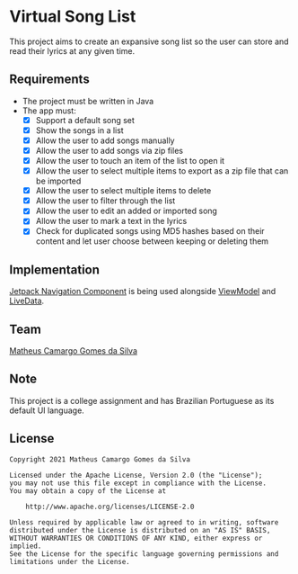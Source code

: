 # Virtual Song List
This project aims to create an expansive song list so the user can store and read their lyrics at any given time.

## Requirements
- The project must be written in Java
- The app must:
  * [x]  Support a default song set
  * [x]  Show the songs in a list
  * [x]  Allow the user to add songs manually
  * [x]  Allow the user to add songs via zip files
  * [x]  Allow the user to touch an item of the list to open it
  * [x]  Allow the user to select multiple items to export as a zip file that can be imported
  * [x]  Allow the user to select multiple items to delete
  * [x]  Allow the user to filter through the list
  * [x]  Allow the user to edit an added or imported song
  * [x]  Allow the user to mark a text in the lyrics
  * [x]  Check for duplicated songs using MD5 hashes based on their content and let user choose between keeping or deleting them

## Implementation
[Jetpack Navigation Component](https://developer.android.com/guide/navigation) is being used alongside [ViewModel](https://developer.android.com/reference/androidx/lifecycle/ViewModel) and [LiveData](https://developer.android.com/reference/androidx/lifecycle/LiveData).

## Team
[Matheus Camargo Gomes da Silva](https://github.com/Kamarugo-san)

## Note
This project is a college assignment and has Brazilian Portuguese as its default UI language.

## License
```
Copyright 2021 Matheus Camargo Gomes da Silva

Licensed under the Apache License, Version 2.0 (the "License");
you may not use this file except in compliance with the License.
You may obtain a copy of the License at

    http://www.apache.org/licenses/LICENSE-2.0

Unless required by applicable law or agreed to in writing, software
distributed under the License is distributed on an "AS IS" BASIS,
WITHOUT WARRANTIES OR CONDITIONS OF ANY KIND, either express or implied.
See the License for the specific language governing permissions and
limitations under the License.
```